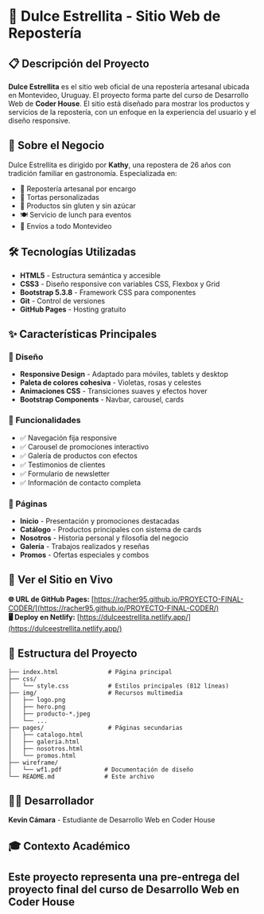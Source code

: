 # 🍰 Dulce Estrellita - Sitio Web de Repostería

## 📋 Descripción del Proyecto

**Dulce Estrellita** es el sitio web oficial de una repostería artesanal ubicada en Montevideo, Uruguay. El proyecto forma parte del curso de Desarrollo Web de **Coder House**. El sitio está diseñado para mostrar los productos y servicios de la repostería, con un enfoque en la experiencia del usuario y el diseño responsive.

## 🎯 Sobre el Negocio

Dulce Estrellita es dirigido por **Kathy**, una repostera de 26 años con tradición familiar en gastronomía. Especializada en:

- 🎂 Repostería artesanal por encargo
- 🍰 Tortas personalizadas
- 🧁 Productos sin gluten y sin azúcar
- 🍽️ Servicio de lunch para eventos
- 🚚 Envíos a todo Montevideo

## 🛠️ Tecnologías Utilizadas

- **HTML5** - Estructura semántica y accesible
- **CSS3** - Diseño responsive con variables CSS, Flexbox y Grid
- **Bootstrap 5.3.8** - Framework CSS para componentes
- **Git** - Control de versiones
- **GitHub Pages** - Hosting gratuito

## ✨ Características Principales

### 🎨 Diseño
- **Responsive Design** - Adaptado para móviles, tablets y desktop
- **Paleta de colores cohesiva** - Violetas, rosas y celestes
- **Animaciones CSS** - Transiciones suaves y efectos hover
- **Bootstrap Components** - Navbar, carousel, cards

### 📱 Funcionalidades
- ✅ Navegación fija responsive
- ✅ Carousel de promociones interactivo
- ✅ Galería de productos con efectos
- ✅ Testimonios de clientes
- ✅ Formulario de newsletter
- ✅ Información de contacto completa

### 📄 Páginas
- **Inicio** - Presentación y promociones destacadas
- **Catálogo** - Productos principales con sistema de cards
- **Nosotros** - Historia personal y filosofía del negocio
- **Galería** - Trabajos realizados y reseñas
- **Promos** - Ofertas especiales y combos

## 🚀 Ver el Sitio en Vivo

**🌐 URL de GitHub Pages:** [https://racher95.github.io/PROYECTO-FINAL-CODER/](https://racher95.github.io/PROYECTO-FINAL-CODER/)  
**🖥️ Deploy en Netlify:** [https://dulceestrellita.netlify.app/](https://dulceestrellita.netlify.app/)

## 📂 Estructura del Proyecto

```
├── index.html              # Página principal
├── css/
│   └── style.css           # Estilos principales (812 líneas)
├── img/                    # Recursos multimedia
│   ├── logo.png
│   ├── hero.png
│   ├── producto-*.jpeg
│   └── ...
├── pages/                  # Páginas secundarias
│   ├── catalogo.html
│   ├── galeria.html
│   ├── nosotros.html
│   └── promos.html
├── wireframe/
│   └── wf1.pdf            # Documentación de diseño
└── README.md              # Este archivo
```

## 👨‍💻 Desarrollador

**Kevin Cámara** - Estudiante de Desarrollo Web en Coder House

## 🎓 Contexto Académico

Este proyecto representa una **pre-entrega del proyecto final** del curso de Desarrollo Web en Coder House
---
